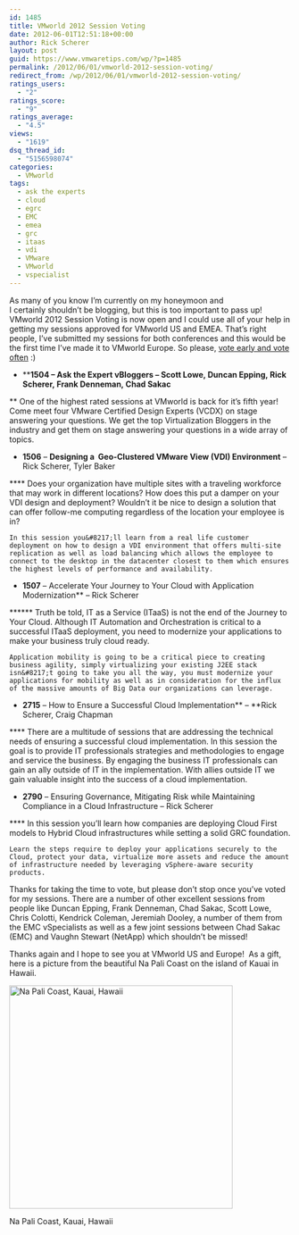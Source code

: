 ```yaml
---
id: 1485
title: VMworld 2012 Session Voting
date: 2012-06-01T12:51:18+00:00
author: Rick Scherer
layout: post
guid: https://www.vmwaretips.com/wp/?p=1485
permalink: /2012/06/01/vmworld-2012-session-voting/
redirect_from: /wp/2012/06/01/vmworld-2012-session-voting/
ratings_users:
  - "2"
ratings_score:
  - "9"
ratings_average:
  - "4.5"
views:
  - "1619"
dsq_thread_id:
  - "5156598074"
categories:
  - VMworld
tags:
  - ask the experts
  - cloud
  - egrc
  - EMC
  - emea
  - grc
  - itaas
  - vdi
  - VMware
  - VMworld
  - vspecialist
---
```

As many of you know I&#8217;m currently on my honeymoon and I certainly shouldn&#8217;t be blogging, but this is too important to pass up! VMworld 2012 Session Voting is now open and I could use all of your help in getting my sessions approved for VMworld US and EMEA. That&#8217;s right people, I&#8217;ve submitted my sessions for both conferences and this would be the first time I&#8217;ve made it to VMworld Europe. So please, <a title="VMworld Session Voting" href="http://www.vmworld.com/www.vmworld.com/cfp.jspa" target="_blank">vote early and vote often</a> :)

  * ****1504 – Ask the Expert vBloggers &#8211; Scott Lowe, Duncan Epping, Rick Scherer, Frank Denneman, Chad Sakac**
  
** One of the highest rated sessions at VMworld is back for it’s fifth year! Come meet four VMware Certified Design Experts (VCDX) on stage answering your questions. We get the top Virtualization Bloggers in the industry and get them on stage answering your questions in a wide array of topics.
  * **1506** – **Designing a  Geo-Clustered VMware View (VDI) Environment** – Rick Scherer, Tyler Baker
  
**** Does your organization have multiple sites with a traveling workforce that may work in different locations? How does this put a damper on your VDI design and deployment? Wouldn&#8217;t it be nice to design a solution that can offer follow-me computing regardless of the location your employee is in?
  
    In this session you&#8217;ll learn from a real life customer deployment on how to design a VDI environment that offers multi-site replication as well as load balancing which allows the employee to connect to the desktop in the datacenter closest to them which ensures the highest levels of performance and availability.
  * **1507** – Accelerate Your Journey to Your Cloud with Application Modernization** – Rick Scherer
  
****** Truth be told, IT as a Service (ITaaS) is not the end of the Journey to Your Cloud. Although IT Automation and Orchestration is critical to a successful ITaaS deployment, you need to modernize your applications to make your business truly cloud ready.
  
    Application mobility is going to be a critical piece to creating business agility, simply virtualizing your existing J2EE stack isn&#8217;t going to take you all the way, you must modernize your applications for mobility as well as in consideration for the influx of the massive amounts of Big Data our organizations can leverage.
  * **2715** – How to Ensure a Successful Cloud Implementation** – **Rick Scherer, Craig Chapman
  
**** There are a multitude of sessions that are addressing the technical needs of ensuring a successful cloud implementation. In this session the goal is to provide IT professionals strategies and methodologies to engage and service the business. By engaging the business IT professionals can gain an ally outside of IT in the implementation. With allies outside IT we gain valuable insight into the success of a cloud implementation.
  * **2790** – Ensuring Governance, Mitigating Risk while Maintaining Compliance in a Cloud Infrastructure &#8211; Rick Scherer
  
**** In this session you&#8217;ll learn how companies are deploying Cloud First models to Hybrid Cloud infrastructures while setting a solid GRC foundation.
  
    Learn the steps require to deploy your applications securely to the Cloud, protect your data, virtualize more assets and reduce the amount of infrastructure needed by leveraging vSphere-aware security products.

Thanks for taking the time to vote, but please don&#8217;t stop once you&#8217;ve voted for my sessions. There are a number of other excellent sessions from people like Duncan Epping, Frank Denneman, Chad Sakac, Scott Lowe, Chris Colotti, Kendrick Coleman, Jeremiah Dooley, a number of them from the EMC vSpecialists as well as a few joint sessions between Chad Sakac (EMC) and Vaughn Stewart (NetApp) which shouldn&#8217;t be missed!

Thanks again and I hope to see you at VMworld US and Europe!  As a gift, here is a picture from the beautiful Na Pali Coast on the island of Kauai in Hawaii.

<div id="attachment_1487" style="width: 410px" class="wp-caption aligncenter">
  <a href="https://www.vmwaretips.com/wp-content/uploads/2012/06/photo.jpg"><img class=" wp-image-1487 " title="Na Pali Coast, Kauai, Hawaii" src="https://www.vmwaretips.com/wp-content/uploads/2012/06/photo-300x225.jpg" alt="Na Pali Coast, Kauai, Hawaii" width="400" srcset="https://www.vmwaretips.com/wp-content/uploads/2012/06/photo-300x225.jpg 300w, https://www.vmwaretips.com/wp-content/uploads/2012/06/photo-1024x768.jpg 1024w" sizes="(max-width: 300px) 100vw, 300px" /></a>
  
  <p class="wp-caption-text">
    Na Pali Coast, Kauai, Hawaii
  </p>
</div>

<p style="text-align: center;">